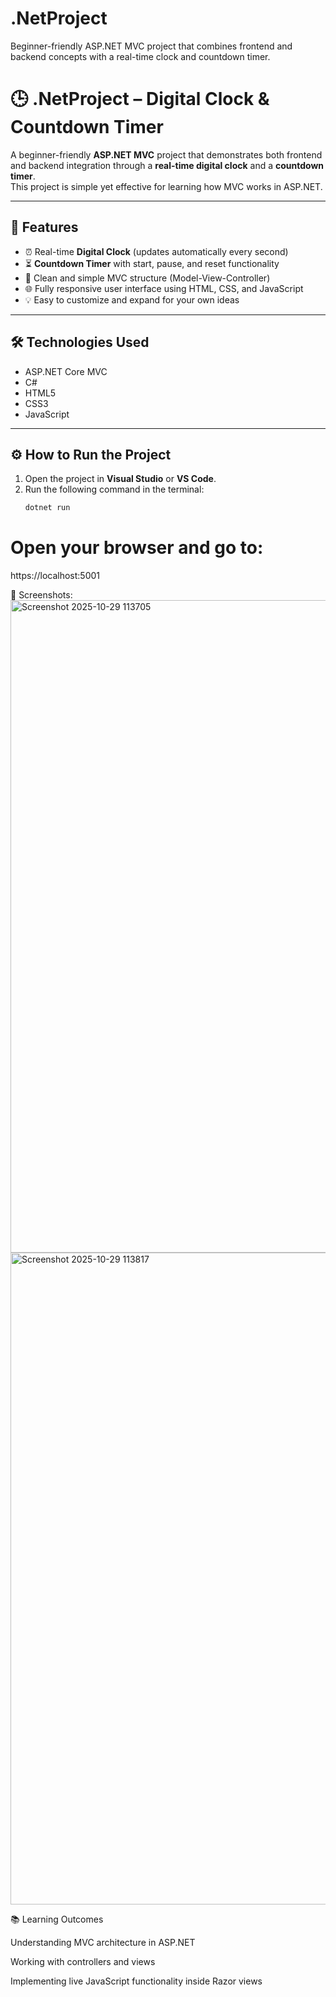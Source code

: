 # .NetProject
Beginner-friendly ASP.NET MVC project that combines frontend and backend concepts with a real-time clock and countdown timer.

# 🕒 .NetProject – Digital Clock & Countdown Timer

A beginner-friendly **ASP.NET MVC** project that demonstrates both frontend and backend integration through a **real-time digital clock** and a **countdown timer**.  
This project is simple yet effective for learning how MVC works in ASP.NET.

---

## 🚀 Features
- ⏰ Real-time **Digital Clock** (updates automatically every second)
- ⏳ **Countdown Timer** with start, pause, and reset functionality
- 🧩 Clean and simple MVC structure (Model-View-Controller)
- 🌐 Fully responsive user interface using HTML, CSS, and JavaScript
- 💡 Easy to customize and expand for your own ideas

---

## 🛠️ Technologies Used
- ASP.NET Core MVC  
- C#  
- HTML5  
- CSS3  
- JavaScript  

---

## ⚙️ How to Run the Project
1. Open the project in **Visual Studio** or **VS Code**.  
2. Run the following command in the terminal:
   ```bash
   dotnet run

# Open your browser and go to:
https://localhost:5001

📸 Screenshots:
<img width="1733" height="1044" alt="Screenshot 2025-10-29 113705" src="https://github.com/user-attachments/assets/28c95302-d593-4eda-8e31-4b61344842ad" />
<img width="1744" height="1043" alt="Screenshot 2025-10-29 113817" src="https://github.com/user-attachments/assets/db380580-63d9-48c7-828d-2b5f4469f985" />

📚 Learning Outcomes

Understanding MVC architecture in ASP.NET

Working with controllers and views

Implementing live JavaScript functionality inside Razor views



